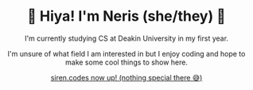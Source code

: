 <h1 align="center">💜 Hiya! I'm Neris (she/they) 💜</h1>
<p align="center">I'm currently studying CS at Deakin University in my first year.</p>
<p align="center">I'm unsure of what field I am interested in but I enjoy coding and hope to make some cool things to show here.</p>

<p align="center">
  <a href="https://siren.codes">siren.codes now up! (nothing special there 😅)</a>
</p>

